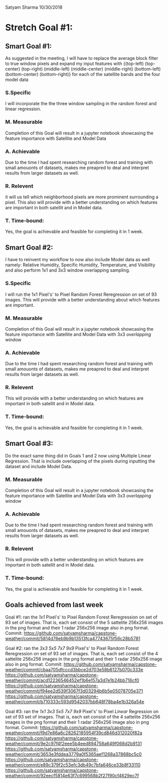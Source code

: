 Satyam Sharma
10/30/2018

# Stretch Goal #1:


## Smart Goal #1:
As suggested in the meeting, I will have to replace the average block filter to true window pixels and expand my input features with {(top-left) (top-center) (top-right) (middle-left) (middle-center) (middle-right) (bottom-left) (bottom-center) (bottom-right)} for each of the satellite bands and the four model data

### S.Specific
I will incorporate the the three window sampling in the random forest and linear regression.

### M. Measurable
Completion of this Goal will result in a jupyter notebook showcasing the feature importance with Satellite and Model Data

### A. Achievable
Due to the time I had spent researching random forest and training with small amouonts of datasets, makes me preapred to deal and interpret results from larger datasets as well.

### R. Relevent
it will us tell which neighborhood pixels are more prominent surrounding a pixel. This also will provide with a better understanding on which features are important in both satellit and in Model data. 

### T. Time-bound:
Yes, the goal is achievable and feasible for completing it in 1 week. 

## Smart Goal #2:
I have to reinvent my workflow to now also include Model data as well namely: Relative Humidity, Specific Humidity, Temperature, and Visibility and also perform 1x1 and 3x3 window overlapping sampling.

### S.Specific
I will run the 1x1 Pixel's' to Pixel Random Forest Reregression on set of 93 images. This will provide with a better understanding about which features are important. 

### M. Measurable
Completion of this Goal will result in a jupyter notebook showcasing the feature importance with Satellite and Model Data with 3x3 *overlapping* window

### A. Achievable
Due to the time I had spent researching random forest and training with small amouonts of datasets, makes me preapred to deal and interpret results from larger datasets as well.

### R. Relevent
This will provide with a better understanding on which features are important in both satellit and in Model data. 

### T. Time-bound:
Yes, the goal is achievable and feasible for completing it in 1 week.

## Smart Goal #3:
Do the exact same thing did in Goals 1 and 2 now using Multiple Linear Regression. That is include overlapping of the pixels during inputting the dataset and include Model Data.

### M. Measurable
Completion of this Goal will result in a jupyter notebook showcasing the feature importance with Satellite and Model Data with 3x3 *overlapping* window

### A. Achievable
Due to the time I had spent researching random forest and training with small amouonts of datasets, makes me preapred to deal and interpret results from larger datasets as well.

### R. Relevent
This will provide with a better understanding on which features are important in both satellit and in Model data. 

### T. Time-bound:
Yes, the goal is achievable and feasible for completing it in 1 week.


## Goals achieved from last week
Goal #1:
ran the *1x1* Pixel's' to Pixel Random Forest Reregression on set of 93 set of images.  That is, each set consist of the 5 sattelite 256x256 images in the png format and their 1 radar 256x256 image also in png format.
Commit:
https://github.com/satyamsharma/capstone-weather/commit/5814d76eb9b9b13513fca47743675f56c28b5781

Goal #2:
ran the *3x3* *5x5* *7x7* *9x9* Pixel's' to Pixel Random Forest Reregression on set of 93 set of images. That is, each set consist of the 4 sattelite 256x256 images in the png format and their 1 radar 256x256 image also in png format.
Commit:
https://github.com/satyamsharma/capstone-weather/commit/cbaa705dfcccd3bbce2d703e58b6127b070c333e
https://github.com/satyamsharma/capstone-weather/commit/acd12236546452ef1b6e157a3d7e1b24bb716cf0
https://github.com/satyamsharma/capstone-weather/commit/f94ee2d539f3067f3d03294b6b5e05078705e371
https://github.com/satyamsharma/capstone-weather/commit/b710333c593d9542037bb648f78ba4e1b326a54e

Goal #3:
ran the *1x1* *3x3* *5x5* *7x7* *9x9* Pixel's' to Pixel *Linear* Regression on set of 93 set of images. That is, each set consist of the 4 sattelite 256x256 images in the png format and their 1 radar 256x256 image also in png format.
Commit:
https://github.com/satyamsharma/capstone-weather/commit/f9d7e86a6c28262185954f39cd846d312020f82a
https://github.com/satyamsharma/capstone-weather/commit/9e2c97f4f2eee5b4eed894758a649f068d2b9131
https://github.com/satyamsharma/capstone-weather/commit/3653e3fddea3779a0f5365aef1268a37868bc5c0
https://github.com/satyamsharma/capstone-weather/commit/e89c379f2c53efc3db49c7bfa646ce33b8f33110
https://github.com/satyamsharma/capstone-weather/commit/92eecf5814e63f7c699568b2f27f90cf4629ec7f
